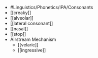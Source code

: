 - #Linguistics/Phonetics/IPA/Consonants
- [[creaky]]
- [[alveolar]]
- [[lateral consonant]]
- [[nasal]]
- [[stop]]
- Airstream Mechanism
	- [[velaric]]
	- [[ingressive]]